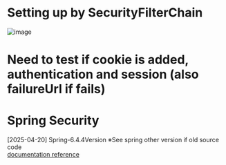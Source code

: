 # Setting up by SecurityFilterChain
![image](https://github.com/user-attachments/assets/dcf03dc7-ede7-40ff-a53c-8aa88283773f)

# Need to test if cookie is added, authentication and session (also failureUrl if fails)

# Spring Security
[2025-04-20] Spring-6.4.4Version ※See spring other version if old source code <br>
[documentation reference](https://docs.spring.io/spring-security/reference/servlet/authentication/rememberme.html)
